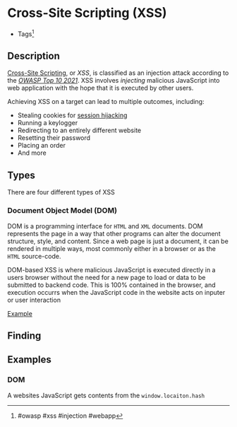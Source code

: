 # Cross-Site Scripting (XSS)
- Tags[^1]

[^1]: #owasp #xss #injection #webapp 
## Description
[Cross-Site Scripting](cross_site_scripting_xss.md), or *XSS*, is classified as an injection attack according to the [*OWASP Top 10 2021*](https://owasp.org/www-project-top-ten/). XSS involves *injecting* malicious JavaScript into web application with the hope that it is executed by other users. 

Achieving XSS on a target can lead to multiple outcomes, including:
- Stealing cookies for [session hijacking](session_hijacking.md)
- Running a keylogger
- Redirecting to an entirely different website
- Resetting their password
- Placing an order
- And more

## Types
There are four different types of XSS

### Document Object Model (DOM)
DOM is a programming interface for `HTML` and `XML` documents. DOM represents the page in a way that other programs can alter the document structure, style, and content. Since a web page is just a document, it can be rendered in multiple ways, most commonly either in a browser or as the `HTML` source-code. 

DOM-based XSS is where malicious JavaScript is executed directly in a users browser without the need for a new page to load or data to be submitted to backend code. This is 100% contained in the browser, and execution occurrs when the JavaScript code in the website acts on inputer or user interaction

[Example](#DOM)
## Finding

## Examples
### DOM
A websites JavaScript gets contents from the `window.locaiton.hash`

